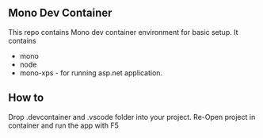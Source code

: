 ## Mono Dev Container
This repo contains Mono dev container environment for basic setup.
It contains
- mono
- node
- mono-xps - for running asp.net application.

## How to
Drop .devcontainer and .vscode folder into your project. Re-Open project in container and run the app with F5
